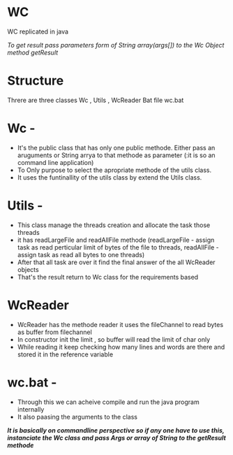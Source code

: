 # WC
WC replicated in java

*To get result pass parameters form of String array(args[]) to the Wc Object method getResult*

# Structure 
Threre are three classes 
Wc , Utils , WcReader
Bat file 
wc.bat

# Wc - 
   * It's the public class that has only one public methode. Either pass an aruguments or String arrya to that methode as parameter (:it is so an command line application)
   * To Only purpose to select the apropriate methode of the utils class.
   * It uses the funtinallity of the utils class by extend the Utils class.
   
# Utils -
   * This class manage the threads creation and allocate the task those threads
   * it has readLargeFile and readAllFile methode (readLargeFile - assign task as read perticular limit of bytes of the file to threads, readAllFile - assign task as read all bytes to one threads)
   * After that all task are over it find the final answer of the all WcReader objects
   * That's the result return to Wc class for the requirements based
   
# WcReader
   * WcReader has the methode reader it uses the fileChannel to read bytes as buffer from filechannel
   * In constructor init the limit , so buffer will read the limit of char only
   * While reading it keep checking how many lines and words are there and stored it in the reference variable
 
# wc.bat -
   * Through this we can acheive compile and run the java program internally
   * It also paasing the arguments to the class



***It is basically on commandline perspective so if any one have to use this, instanciate the Wc class and pass Args or array of String to the getResult methode*** 
   
